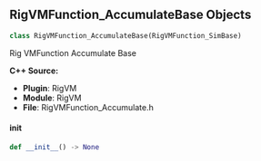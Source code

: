 ## RigVMFunction_AccumulateBase Objects

```python
class RigVMFunction_AccumulateBase(RigVMFunction_SimBase)
```

Rig VMFunction Accumulate Base

**C++ Source:**

- **Plugin**: RigVM
- **Module**: RigVM
- **File**: RigVMFunction_Accumulate.h

<a id="unreal.RigVMFunction_AccumulateBase.__init__"></a>

#### __init__

```python
def __init__() -> None
```

<a id="unreal.RigUnit_AccumulateBase"></a>